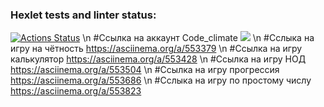 ### Hexlet tests and linter status:
[![Actions Status](https://github.com/Niki-name/python-project-49/workflows/hexlet-check/badge.svg)](https://github.com/Niki-name/python-project-49/actions)
\n
#Ссылка на аккаунт Code_сlimate
<a href="https://codeclimate.com/github/Niki-name/python-project-49/maintainability"><img src="https://api.codeclimate.com/v1/badges/72b95b373375ef2ff44b/maintainability" /></a>
\n
#Сслыка на игру на чётность
https://asciinema.org/a/553379
\n
#Ссылка на игру калькулятор
https://asciinema.org/a/553428
\n
#Ссылка на игру НОД
https://asciinema.org/a/553504
\n
#Ссылка на игру прогрессия
https://asciinema.org/a/553686
\n
#Сслыка на игру по простому числу
https://asciinema.org/a/553823
